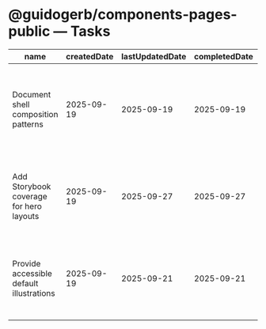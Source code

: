 # @guidogerb/components-pages-public — Tasks

| name                                     | createdDate | lastUpdatedDate | completedDate | status   | description                                                                               |
| ---------------------------------------- | ----------- | --------------- | ------------- | -------- | ----------------------------------------------------------------------------------------- |
| Document shell composition patterns      | 2025-09-19  | 2025-09-19      | 2025-09-19    | complete | Verified the README explains how to wire headers, footers, and marketing heroes together. |
| Add Storybook coverage for hero layouts  | 2025-09-19  | 2025-09-27      | 2025-09-27    | complete | Build stories that exercise CTA variations, media slots, and long-form copy combinations. |
| Provide accessible default illustrations | 2025-09-19  | 2025-09-21      | 2025-09-21    | complete | Bundle royalty-free imagery and alt text guidance to keep quick-start sites on brand.     |
